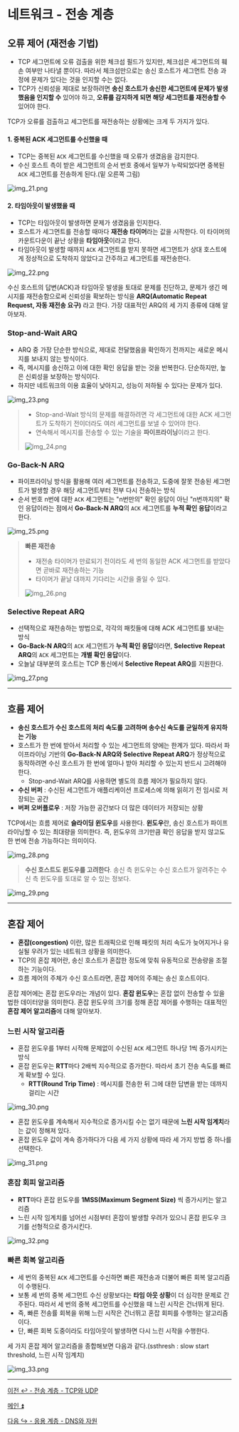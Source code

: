 # 네트워크 - 전송 계층

## 오류 제어 (재전송 기법)

- TCP 세그먼트에 오류 검출을 위한 체크섬 필드가 있지만, 체크섬은 세그먼트의 훼손 여부만 나타낼 뿐이다. 따라서
체크섬만으로는 송신 호스트가 세그먼트 전송 과정에 문제가 있다는 것을 인지할 수는 없다.
- TCP가 신뢰성을 제대로 보장하려면 **송신 호스트가 송신한 세그먼트에 문제가 발생했음을 인지할 수** 있어야 하고, **오류를 감지하게 되면
해당 세그먼트를 재전송할 수** 있어야 한다.

TCP가 오류를 검출하고 세그먼트를 재전송하는 상황에는 크게 두 가지가 있다.

#### 1. 중복된 ACK 세그먼트를 수신했을 때

- TCP는 중복된 `ACK` 세그먼트를 수신했을 때 오류가 생겼음을 감지한다.
- 수신 호스트 측이 받은 세그먼트의 순서 번호 중에서 일부가 누락되었다면 중복된 `ACK` 세그먼트를 전송하게 된다.(밑 오른쪽 그림)

![img_21.png](image/img_21.png)

#### 2. 타임아웃이 발생했을 때

- TCP는 타임아웃이 발생하면 문제가 생겼음을 인지한다.
- 호스트가 세그먼트를 전송할 때마다 **재전송 타이머**라는 값을 시작한다. 이 타이머의 카운트다운이 끝난 상황을 **타임아웃**이라고 한다.
- 타임아웃이 발생할 때까지 `ACK` 세그먼트를 받지 못하면 세그먼트가 상대 호스트에게 정상적으로 도착하지 않았다고 간주하고 세그먼트를 재전송한다.

![img_22.png](image/img_22.png)

수신 호스트의 답변(ACK)과 타임아웃 발생을 토대로 문제를 진단하고, 문제가 생긴 메시지를 재전송함으로써 신뢰성을 확보하는 방식을 **ARQ(Automatic Repeat Request, 자동 재전송 요구)**
라고 한다. 가장 대표적인 ARQ의 세 가지 종류에 대해 알아보자.

### Stop-and-Wait ARQ

- ARQ 중 가장 단순한 방식으로, 제대로 전달했음을 확인하기 전까지는 새로운 메시지를 보내지 않는 방식이다.
- 즉, 메시지를 송신하고 이에 대한 확인 응답을 받는 것을 반복한다. 단순하지만, 높은 신뢰성을 보장하는 방식이다.
- 하지만 네트워크의 이용 효율이 낮아지고, 성능이 저하될 수 있다는 문제가 있다.

![img_23.png](image/img_23.png)

> - Stop-and-Wait 방식의 문제를 해결하려면 각 세그먼트에 대한 ACK 세그먼트가 도착하기 전이더라도 여러 세그먼트를 보낼 수 있어야 한다.
> - 연속해서 메시지를 전송할 수 있는 기술을 **파이프라이닝**이라고 한다.
>
> ![img_24.png](image/img_24.png)

### Go-Back-N ARQ

- 파이프라이닝 방식을 활용해 여러 세그먼트를 전송하고, 도중에 잘못 전송된 세그먼트가 발생할 경우 해당 세그먼트부터 전부 다시 전송하는 방식
- 순서 번호 n번에 대한 `ACK` 세그먼트는 "n번만의" 확인 응답이 아닌 "n번까지의" 확인 응답이라는 점에서 **Go-Back-N ARQ**의 `ACK` 세그먼트를 **누적 확인 응답**이라고 한다.

![img_25.png](image/img_25.png)

> **빠른 재전송**
> 
> - 재전송 타이머가 만료되기 전이라도 세 번의 동일한 ACK 세그먼트를 받았다면 곧바로 재전송하는 기능
> - 타이머가 끝날 대까지 기다리는 시간을 줄일 수 있다.
> 
> ![img_26.png](image/img_26.png)

### Selective Repeat ARQ

- 선택적으로 재전송하는 방법으로, 각각의 패킷들에 대해 ACK 세그먼트를 보내는 방식
- **Go-Back-N ARQ**의 `ACK` 세그먼트가 **누적 확인 응답**이라면, **Selective Repeat ARQ**의 `ACK` 세그먼트는 **개별 확인 응답**이다.
- 오늘날 대부분의 호스트는 TCP 통신에서 **Selective Repeat ARQ**를 지원한다.

![img_27.png](image/img_27.png)

---

## 흐름 제어

- **송신 호스트가 수신 호스트의 처리 속도를 고려하며 송수신 속도를 균일하게 유지하는 기능**
- 호스트가 한 번에 받아서 처리할 수 있는 세그먼트의 양에는 한계가 있다. 따라서 파이프라이닝 기반의 **Go-Back-N ARQ와 Selective Repeat ARQ**가 정상적으로
동작하려면 수신 호스트가 한 번에 얼마나 받아 처리할 수 있는지 반드시 고려해야 한다.
  - Stop-and-Wait ARQ를 사용하면 별도의 흐름 제어가 필요하지 않다.
- **수신 버퍼** : 수신된 세그먼트가 애플리케이션 프로세스에 의해 읽히기 전 임시로 저장되는 공간
- **버퍼 오버플로우** : 저장 가능한 공간보다 더 많은 데이터가 저장되는 상황

TCP에서는 흐름 제어로 **슬라이딩 윈도우**를 사용한다. **윈도우**란, 송신 호스트가 파이프라이닝할 수 있는 최대량을 의미한다. 즉, 윈도우의 크기만큼
확인 응답을 받지 않고도 한 번에 전송 가능하다는 의미이다.

![img_28.png](image/img_28.png)

> **수신 호스트도 윈도우를 고려한다**. 송신 측 윈도우는 수신 호스트가 알려주는 수신 측 윈도우를 토대로 알 수 있는 정보다.

![img_29.png](image/img_29.png)

---

## 혼잡 제어

- **혼잡(congestion)** 이란, 많은 트래픽으로 인해 패킷의 처리 속도가 늦어지거나 유실될 우려가 있는 네트워크 상황을 의미한다.
- TCP의 혼잡 제어란, 송신 호스트가 혼잡한 정도에 맞춰 유동적으로 전송량을 조절하는 기능이다.
- 흐름 제어의 주체가 수신 호스트라면, 혼잡 제어의 주체는 송신 호스트이다.

혼잡 제어에는 혼잡 윈도우라는 개념이 있다. **혼잡 윈도우**는 혼잡 없이 전송할 수 있을 법한 데이터양을 의미한다.
혼잡 윈도우의 크기를 정해 혼잡 제어를 수행하는 대표적인 **혼잡 제어 알고리즘**에 대해 알아보자.

### 느린 시작 알고리즘

- 혼잡 윈도우를 1부터 시작해 문제없이 수신된 `ACK` 세그먼트 하나당 1씩 증가시키는 방식
- 혼잡 윈도우는 **RTT**마다 2배씩 지수적으로 증가한다. 따라서 초기 전송 속도를 빠르게 확보할 수 있다.
  - **RTT(Round Trip Time)** : 메시지를 전송한 뒤 그에 대한 답변을 받는 데까지 걸리는 시간 

![img_30.png](image/img_30.png)

- 혼잡 윈도우를 계속해서 지수적으로 증가시킬 수는 없기 때문에 **느린 시작 임계치**라는 값이 정해져 있다.
- 혼잡 윈도우 값이 계속 증가하다가 다음 세 가지 상황에 따라 세 가지 방법 중 하나를 선택한다.

![img_31.png](image/img_31.png)

### 혼잡 회피 알고리즘

- **RTT**마다 혼잡 윈도우를 **1MSS(Maximum Segment Size)** 씩 증가시키는 알고리즘
- 느린 시작 임계치를 넘어선 시점부터 혼잡이 발생할 우려가 있으니 혼잡 윈도우 크기를 선형적으로 증가시킨다.

![img_32.png](image/img_32.png)

### 빠른 회복 알고리즘

- 세 번의 중복된 `ACK` 세그먼트를 수신하면 빠른 재전송과 더불어 빠른 회복 알고리즘이 수행된다.
- 보통 세 번의 중복 세그먼트 수신 상황보다는 **타임 아웃 상황**이 더 심각한 문제로 간주된다. 따라서 세 번의 중복 세그먼트를 수신했을 때 느린 시작은 건너뛰게 된다.
- 즉, 빠른 전송률 회복을 위해 느린 시작은 건너뛰고 혼잡 회피를 수행하는 알고리즘이다.
- 단, 빠른 회복 도중이라도 타임아웃이 발생하면 다시 느린 시작을 수행한다.

세 가지 혼잡 제어 알고리즘을 종합해보면 다음과 같다.(ssthresh : slow start threshold, 느린 시작 임계치)

![img_33.png](image/img_33.png)

---

[이전 ↩️ - 전송 계층 - TCP와 UDP](https://github.com/genesis12345678/TIL/blob/main/cs/network/transport_layer/TCP_UDP.md)

[메인 ⏫](https://github.com/genesis12345678/TIL/blob/main/cs/network/Main.md)

[다음 ↪️ - 응용 계층 - DNS와 자원]()